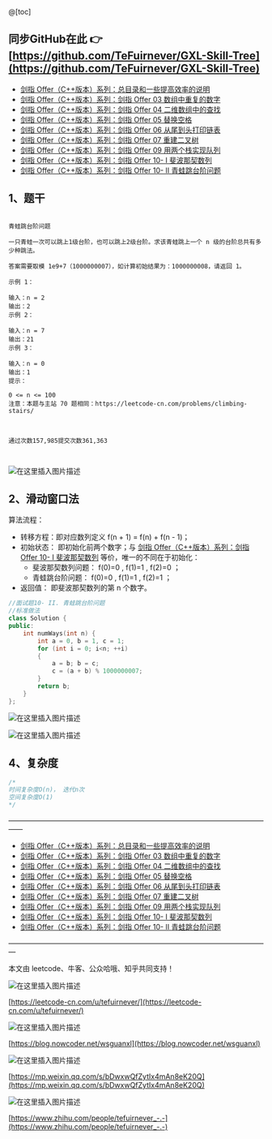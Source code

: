 ﻿@[toc]

## 同步GitHub在此 👉 [https://github.com/TeFuirnever/GXL-Skill-Tree](https://github.com/TeFuirnever/GXL-Skill-Tree)

- [剑指 Offer（C++版本）系列：总目录和一些提高效率的说明](https://tefuirnever.blog.csdn.net/article/details/118423883)
- [剑指 Offer（C++版本）系列：剑指 Offer 03 数组中重复的数字](https://tefuirnever.blog.csdn.net/article/details/118445391)
- [剑指 Offer（C++版本）系列：剑指 Offer 04 二维数组中的查找](https://tefuirnever.blog.csdn.net/article/details/118467105)
- [剑指 Offer（C++版本）系列：剑指 Offer 05 替换空格](https://tefuirnever.blog.csdn.net/article/details/118498159)
- [剑指 Offer（C++版本）系列：剑指 Offer 06 从尾到头打印链表](https://tefuirnever.blog.csdn.net/article/details/118529012)
- [剑指 Offer（C++版本）系列：剑指 Offer 07 重建二叉树](https://tefuirnever.blog.csdn.net/article/details/118557615)
- [剑指 Offer（C++版本）系列：剑指 Offer 09 用两个栈实现队列](https://tefuirnever.blog.csdn.net/article/details/118614718)
- [剑指 Offer（C++版本）系列：剑指 Offer 10- I 斐波那契数列](https://tefuirnever.blog.csdn.net/article/details/118640975)
- [剑指 Offer（C++版本）系列：剑指 Offer 10- II 青蛙跳台阶问题](https://tefuirnever.blog.csdn.net/article/details/118661038)

## 1、题干
```

青蛙跳台阶问题

一只青蛙一次可以跳上1级台阶，也可以跳上2级台阶。求该青蛙跳上一个 n 级的台阶总共有多少种跳法。

答案需要取模 1e9+7（1000000007），如计算初始结果为：1000000008，请返回 1。

示例 1：

输入：n = 2
输出：2
示例 2：

输入：n = 7
输出：21
示例 3：

输入：n = 0
输出：1
提示：

0 <= n <= 100
注意：本题与主站 70 题相同：https://leetcode-cn.com/problems/climbing-stairs/

 

通过次数157,985提交次数361,363



```
![在这里插入图片描述](https://img-blog.csdnimg.cn/20210711221421614.png)



## 2、滑动窗口法

算法流程：
- 转移方程：即对应数列定义 f(n + 1) = f(n) + f(n - 1)；
- 初始状态： 即初始化前两个数字；与 [剑指 Offer（C++版本）系列：剑指 Offer 10- I 斐波那契数列](https://blog.csdn.net/TeFuirnever/article/details/118640975?spm=1001.2014.3001.5501) 等价，唯一的不同在于初始化：
	- 斐波那契数列问题： f(0)=0 , f(1)=1 , f(2)=0 ；
	- 青蛙跳台阶问题： f(0)=0 , f(1)=1 , f(2)=1 ；
- 返回值： 即斐波那契数列的第 n 个数字。

```cpp
//面试题10- II. 青蛙跳台阶问题
//标准做法
class Solution {
public:
	int numWays(int n) {
		int a = 0, b = 1, c = 1;
		for (int i = 0; i<n; ++i)
		{
			a = b; b = c;
			c = (a + b) % 1000000007;
		}
		return b;
	}
};
```

![在这里插入图片描述](https://img-blog.csdnimg.cn/20210711222233722.png)



![在这里插入图片描述](https://img-blog.csdnimg.cn/20210711222705575.png?x-oss-process=image/watermark,type_ZmFuZ3poZW5naGVpdGk,shadow_10,text_aHR0cHM6Ly9ibG9nLmNzZG4ubmV0L1RlRnVpcm5ldmVy,size_16,color_FFFFFF,t_70#pic_center)




## 4、复杂度
```cpp
/*
时间复杂度O(n)， 迭代n次
空间复杂度O(1)
*/
```

——————————————————————————————————————

- [剑指 Offer（C++版本）系列：总目录和一些提高效率的说明](https://tefuirnever.blog.csdn.net/article/details/118423883)
- [剑指 Offer（C++版本）系列：剑指 Offer 03 数组中重复的数字](https://tefuirnever.blog.csdn.net/article/details/118445391)
- [剑指 Offer（C++版本）系列：剑指 Offer 04 二维数组中的查找](https://tefuirnever.blog.csdn.net/article/details/118467105)
- [剑指 Offer（C++版本）系列：剑指 Offer 05 替换空格](https://tefuirnever.blog.csdn.net/article/details/118498159)
- [剑指 Offer（C++版本）系列：剑指 Offer 06 从尾到头打印链表](https://tefuirnever.blog.csdn.net/article/details/118529012)
- [剑指 Offer（C++版本）系列：剑指 Offer 07 重建二叉树](https://tefuirnever.blog.csdn.net/article/details/118557615)
- [剑指 Offer（C++版本）系列：剑指 Offer 09 用两个栈实现队列](https://tefuirnever.blog.csdn.net/article/details/118614718)
- [剑指 Offer（C++版本）系列：剑指 Offer 10- I 斐波那契数列](https://tefuirnever.blog.csdn.net/article/details/118640975)
- [剑指 Offer（C++版本）系列：剑指 Offer 10- II 青蛙跳台阶问题](https://tefuirnever.blog.csdn.net/article/details/118661038)

—————————————————————————————————————

本文由 leetcode、牛客、公众哈哦、知乎共同支持！

![在这里插入图片描述](https://img-blog.csdnimg.cn/20210703094425459.png)

[https://leetcode-cn.com/u/tefuirnever/](https://leetcode-cn.com/u/tefuirnever/)

![在这里插入图片描述](https://img-blog.csdnimg.cn/20210703094436257.png)

[https://blog.nowcoder.net/wsguanxl](https://blog.nowcoder.net/wsguanxl)

![在这里插入图片描述](https://img-blog.csdnimg.cn/20210703094516804.png)

[https://mp.weixin.qq.com/s/bDwxwQfZytIx4mAn8eK20Q](https://mp.weixin.qq.com/s/bDwxwQfZytIx4mAn8eK20Q)

![在这里插入图片描述](https://img-blog.csdnimg.cn/2021070309445723.png)

[https://www.zhihu.com/people/tefuirnever_-.-](https://www.zhihu.com/people/tefuirnever_-.-)


